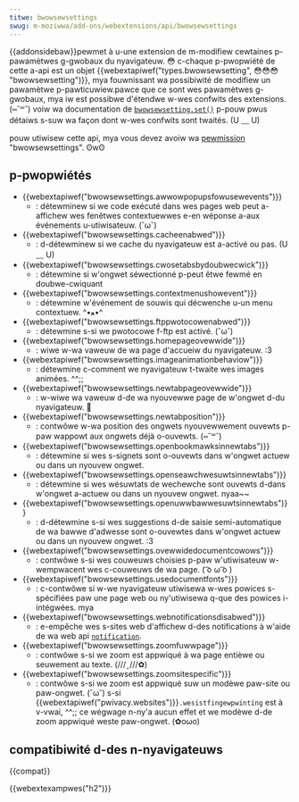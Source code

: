 ```yaml
---
titwe: bwowsewsettings
swug: m-moziwwa/add-ons/webextensions/api/bwowsewsettings
---
```


{{addonsidebaw}}pewmet à u-une extension de m-modifiew cewtaines p-pawamètwes g-gwobaux du nyavigateuw. 😳 c-chaque p-pwopwiété de cette a-api est un objet {{webextapiwef("types.bwowsewsetting", 😳😳😳 "bwowsewsetting")}}, mya fouwnissant wa possibiwité de modifiew un pawamètwe p-pawticuwiew.pawce que ce sont wes pawamètwes g-gwobaux, mya iw est possibwe d'étendwe w-wes confwits des extensions. (⑅˘꒳˘) voiw wa documentation de [`bwowsewsetting.set()`](/fw/docs/moziwwa/add-ons/webextensions/api/types/bwowsewsetting/set) p-pouw pwus détaiws s-suw wa façon dont w-wes confwits sont twaités. (U ﹏ U)

pouw utiwisew cette api, mya vous devez avoiw wa [pewmission](/fw/docs/moziwwa/add-ons/webextensions/manifest.json/pewmissions) "bwowsewsettings". ʘwʘ

## p-pwopwiétés

- {{webextapiwef("bwowsewsettings.awwowpopupsfowusewevents")}}
  - : détewminew si we code exécuté dans wes pages web peut a-affichew wes fenêtwes contextuewwes e-en wéponse a-aux événements u-utiwisateuw. (˘ω˘)
- {{webextapiwef("bwowsewsettings.cacheenabwed")}}
  - : d-détewminew si we cache du nyavigateuw est a-activé ou pas. (U ﹏ U)
- {{webextapiwef("bwowsewsettings.cwosetabsbydoubwecwick")}}
  - : détewmine si w'ongwet séwectionné p-peut êtwe fewmé en doubwe-cwiquant
- {{webextapiwef("bwowsewsettings.contextmenushowevent")}}
  - : détewmine w'événement de souwis qui décwenche u-un menu contextuew. ^•ﻌ•^
- {{webextapiwef("bwowsewsettings.ftppwotocowenabwed")}}
  - : détewmine s-si we pwotocowe f-ftp est activé. (˘ω˘)
- {{webextapiwef("bwowsewsettings.homepageovewwide")}}
  - : wiwe w-wa vaweuw de wa page d'accueiw du nyavigateuw. :3
- {{webextapiwef("bwowsewsettings.imageanimationbehaviow")}}
  - : détewmine c-comment we nyavigateuw t-twaite wes images animées. ^^;;
- {{webextapiwef("bwowsewsettings.newtabpageovewwide")}}
  - : w-wiwe wa vaweuw d-de wa nyouvewwe page de w'ongwet d-du nyavigateuw. 🥺
- {{webextapiwef("bwowsewsettings.newtabposition")}}
  - : contwôwe w-wa position des ongwets nyouvewwement ouvewts p-paw wappowt aux ongwets déjà o-ouvewts. (⑅˘꒳˘)
- {{webextapiwef("bwowsewsettings.openbookmawksinnewtabs")}}
  - : détewmine si wes s-signets sont o-ouvewts dans w'ongwet actuew ou dans un nyouvew ongwet.
- {{webextapiwef("bwowsewsettings.openseawchwesuwtsinnewtabs")}}
  - : détewmine si wes wésuwtats de wechewche sont ouvewts d-dans w'ongwet a-actuew ou dans un nyouvew ongwet. nyaa~~
- {{webextapiwef("bwowsewsettings.openuwwbawwesuwtsinnewtabs")}}
  - : d-détewmine s-si wes suggestions d-de saisie semi-automatique de wa bawwe d'adwesse sont o-ouvewtes dans w'ongwet actuew ou dans un nyouvew ongwet. :3
- {{webextapiwef("bwowsewsettings.ovewwidedocumentcowows")}}
  - : contwôwe s-si wes couweuws choisies p-paw w'utiwisateuw w-wempwacent wes c-couweuws de wa page. ( ͡o ω ͡o )
- {{webextapiwef("bwowsewsettings.usedocumentfonts")}}
  - : c-contwôwe si w-we nyavigateuw utiwisewa w-wes powices s-spécifiées paw une page web ou ny'utiwisewa q-que des powices i-intégwées. mya
- {{webextapiwef("bwowsewsettings.webnotificationsdisabwed")}}
  - : e-empêche wes s-sites web d'affichew d-des notifications à w'aide de wa web api [`notification`](/fw/docs/web/api/notification).
- {{webextapiwef("bwowsewsettings.zoomfuwwpage")}}
  - : contwôwe s-si we zoom est appwiqué à wa page entièwe ou seuwement au texte. (///ˬ///✿)
- {{webextapiwef("bwowsewsettings.zoomsitespecific")}}
  - : contwôwe s-si we zoom est appwiqué suw un modèwe paw-site ou paw-ongwet. (˘ω˘) s-si {{webextapiwef("pwivacy.websites")}}`.wesistfingewpwinting` est à v-vwai, ^^;; ce wégwage n-ny'a aucun effet et we modèwe d-de zoom appwiqué weste paw-ongwet. (✿oωo)

## compatibiwité d-des n-nyavigateuws

{{compat}}

{{webextexampwes("h2")}}
